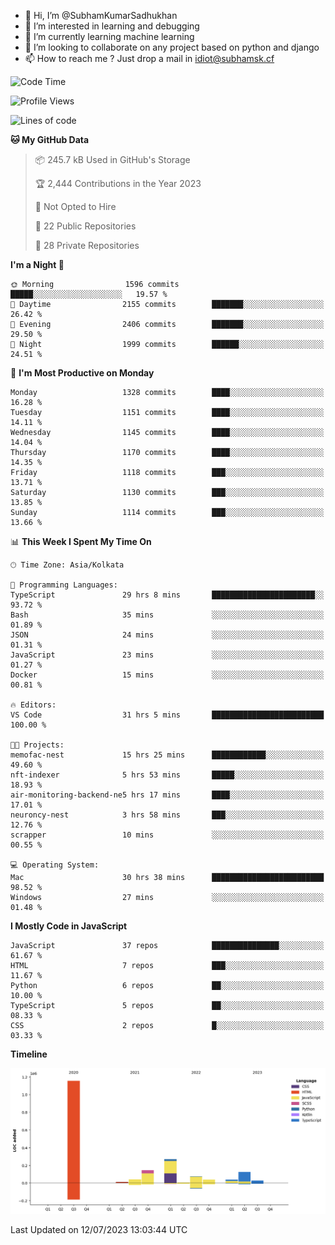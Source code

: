 - 👋 Hi, I’m @SubhamKumarSadhukhan
- 👀 I’m interested in learning and debugging
- 🌱 I’m currently learning machine learning
- 💞️ I’m looking to collaborate on any project based on python and django
- 📫 How to reach me ?
      Just drop a mail in idiot@subhamsk.cf

<!---
SubhamKumarSadhukhan/SubhamKumarSadhukhan is a ✨ special ✨ repository because its `README.md` (this file) appears on your GitHub profile.
You can click the Preview link to take a look at your changes.
--->


<!--START_SECTION:waka-->
![Code Time](http://img.shields.io/badge/Code%20Time-1%2C320%20hrs%2016%20mins-blue)

![Profile Views](http://img.shields.io/badge/Profile%20Views-0-blue)

![Lines of code](https://img.shields.io/badge/From%20Hello%20World%20I%27ve%20Written-1.9%20million%20lines%20of%20code-blue)

**🐱 My GitHub Data** 

> 📦 245.7 kB Used in GitHub's Storage 
 > 
> 🏆 2,444 Contributions in the Year 2023
 > 
> 🚫 Not Opted to Hire
 > 
> 📜 22 Public Repositories 
 > 
> 🔑 28 Private Repositories 
 > 
**I'm a Night 🦉** 

```text
🌞 Morning                1596 commits        █████░░░░░░░░░░░░░░░░░░░░   19.57 % 
🌆 Daytime                2155 commits        ███████░░░░░░░░░░░░░░░░░░   26.42 % 
🌃 Evening                2406 commits        ███████░░░░░░░░░░░░░░░░░░   29.50 % 
🌙 Night                  1999 commits        ██████░░░░░░░░░░░░░░░░░░░   24.51 % 
```
📅 **I'm Most Productive on Monday** 

```text
Monday                   1328 commits        ████░░░░░░░░░░░░░░░░░░░░░   16.28 % 
Tuesday                  1151 commits        ████░░░░░░░░░░░░░░░░░░░░░   14.11 % 
Wednesday                1145 commits        ████░░░░░░░░░░░░░░░░░░░░░   14.04 % 
Thursday                 1170 commits        ████░░░░░░░░░░░░░░░░░░░░░   14.35 % 
Friday                   1118 commits        ███░░░░░░░░░░░░░░░░░░░░░░   13.71 % 
Saturday                 1130 commits        ███░░░░░░░░░░░░░░░░░░░░░░   13.85 % 
Sunday                   1114 commits        ███░░░░░░░░░░░░░░░░░░░░░░   13.66 % 
```


📊 **This Week I Spent My Time On** 

```text
🕑︎ Time Zone: Asia/Kolkata

💬 Programming Languages: 
TypeScript               29 hrs 8 mins       ███████████████████████░░   93.72 % 
Bash                     35 mins             ░░░░░░░░░░░░░░░░░░░░░░░░░   01.89 % 
JSON                     24 mins             ░░░░░░░░░░░░░░░░░░░░░░░░░   01.31 % 
JavaScript               23 mins             ░░░░░░░░░░░░░░░░░░░░░░░░░   01.27 % 
Docker                   15 mins             ░░░░░░░░░░░░░░░░░░░░░░░░░   00.81 % 

🔥 Editors: 
VS Code                  31 hrs 5 mins       █████████████████████████   100.00 % 

🐱‍💻 Projects: 
memofac-nest             15 hrs 25 mins      ████████████░░░░░░░░░░░░░   49.60 % 
nft-indexer              5 hrs 53 mins       █████░░░░░░░░░░░░░░░░░░░░   18.93 % 
air-monitoring-backend-ne5 hrs 17 mins       ████░░░░░░░░░░░░░░░░░░░░░   17.01 % 
neuroncy-nest            3 hrs 58 mins       ███░░░░░░░░░░░░░░░░░░░░░░   12.76 % 
scrapper                 10 mins             ░░░░░░░░░░░░░░░░░░░░░░░░░   00.55 % 

💻 Operating System: 
Mac                      30 hrs 38 mins      █████████████████████████   98.52 % 
Windows                  27 mins             ░░░░░░░░░░░░░░░░░░░░░░░░░   01.48 % 
```

**I Mostly Code in JavaScript** 

```text
JavaScript               37 repos            ███████████████░░░░░░░░░░   61.67 % 
HTML                     7 repos             ███░░░░░░░░░░░░░░░░░░░░░░   11.67 % 
Python                   6 repos             ██░░░░░░░░░░░░░░░░░░░░░░░   10.00 % 
TypeScript               5 repos             ██░░░░░░░░░░░░░░░░░░░░░░░   08.33 % 
CSS                      2 repos             █░░░░░░░░░░░░░░░░░░░░░░░░   03.33 % 
```



**Timeline**

![Lines of Code chart](https://raw.githubusercontent.com/SubhamKumarSadhukhan/SubhamKumarSadhukhan/main/assets/bar_graph.png)


 Last Updated on 12/07/2023 13:03:44 UTC
<!--END_SECTION:waka-->
